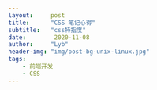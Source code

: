 ```yaml
---
layout:     post
title:      "CSS 笔记心得"
subtitle:   "css特指度"
date:        2020-11-08
author:     "Lyb"
header-img: "img/post-bg-unix-linux.jpg"
tags:
    - 前端开发
    - CSS
---
```

